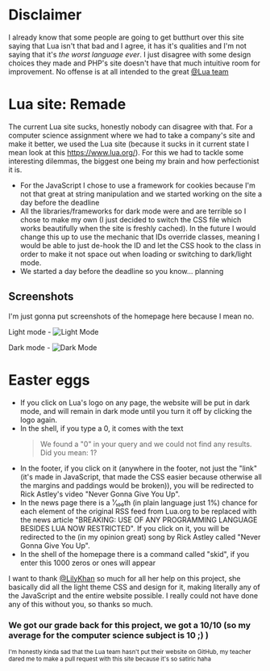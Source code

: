 # Disclaimer
I already know that some people are going to get butthurt over this site saying that Lua isn't that bad and I agree, it has it's qualities and I'm not saying that it's *the worst language ever*. I just disagree with some design choices they made and PHP's site doesn't have that much intuitive room for improvement. No offense is at all intended to the great [@Lua team](https://github.com/lua)

# Lua site: Remade
The current Lua site sucks, honestly nobody can disagree with that. For a computer science assignment where we had to take a company's site and make it better, we used the Lua site (because it sucks in it current state I mean look at this https://www.lua.org/). For this we had to tackle some interesting dilemmas, the biggest one being my brain and how perfectionist it is. 
* For the JavaScript I chose to use a framework for cookies because I'm not that great at string manipulation and we started working on the site a day before the deadline
* All the libraries/frameworks for dark mode were and are terrible so I chose to make my own (I just decided to switch the CSS file which works beautifully when the site is freshly cached). In the future I would change this up to use the mechanic that IDs override classes, meaning I would be able to just de-hook the ID and let the CSS hook to the class in order to make it not space out when loading or switching to dark/light mode.
* We started a day before the deadline so you know... planning

## Screenshots
I'm just gonna put screenshots of the homepage here because I mean no.

Light mode - ![Light Mode](https://i.imgur.com/lD3kkZK.png)

Dark mode - ![Dark Mode](https://i.imgur.com/s8LYofc.png)

# Easter eggs
* If you click on Lua's logo on any page, the website will be put in dark mode, and will remain in dark mode until you turn it off by clicking the logo again.
* In the shell, if you type a 0, it comes with the text
	> We found a "0" in your query and we could not find any results. Did you mean: 1?
* In the footer, if you click on it (anywhere in the footer, not just the "link" (it's made in JavaScript, that made the CSS easier because otherwise all the margins and paddings would be broken)), you will be redirected to Rick Astley's video "Never Gonna Give You Up".
* In the news page there is a ¹⁄₁₀₀th (in plain language just 1%) chance for each element of the original RSS feed from Lua.org to be replaced with the news article "BREAKING: USE OF ANY PROGRAMMING LANGUAGE BESIDES LUA NOW RESTRICTED". If you click on it, you will be redirected to the (in my opinion great) song by Rick Astley called "Never Gonna Give You Up".
* In the shell of the homepage there is a command called "skid", if you enter this 1000 zeros or ones will appear

I want to thank [@LilyKhan](https://github.com/Lilykhan786) so much for all her help on this project, she basically did all the light theme CSS and design for it, making literally any of the JavaScript and the entire website possible. I really could not have done any of this without you, so thanks so much.

### We got our grade back for this project, we got a 10/10 (so my average for the computer science subject is 10 ;) )

<sub>I'm honestly kinda sad that the Lua team hasn't put their website on GitHub, my teacher dared me to make a pull request with this site because it's so satiric haha</sub>
